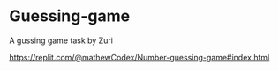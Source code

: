 # Guessing-game
A gussing game task by Zuri 

https://replit.com/@mathewCodex/Number-guessing-game#index.html

